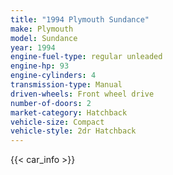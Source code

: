 ```yaml
---
title: "1994 Plymouth Sundance"
make: Plymouth
model: Sundance
year: 1994
engine-fuel-type: regular unleaded
engine-hp: 93
engine-cylinders: 4
transmission-type: Manual
driven-wheels: Front wheel drive
number-of-doors: 2
market-category: Hatchback
vehicle-size: Compact
vehicle-style: 2dr Hatchback
---
```


{{< car_info >}}
